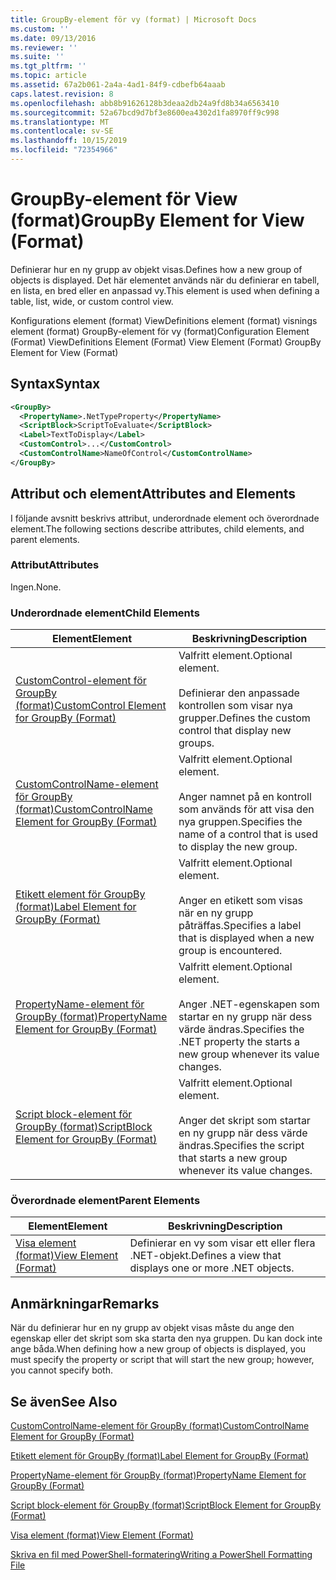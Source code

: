 ```yaml
---
title: GroupBy-element för vy (format) | Microsoft Docs
ms.custom: ''
ms.date: 09/13/2016
ms.reviewer: ''
ms.suite: ''
ms.tgt_pltfrm: ''
ms.topic: article
ms.assetid: 67a2b061-2a4a-4ad1-84f9-cdbefb64aaab
caps.latest.revision: 8
ms.openlocfilehash: abb8b91626128b3deaa2db24a9fd8b34a6563410
ms.sourcegitcommit: 52a67bcd9d7bf3e8600ea4302d1fa8970ff9c998
ms.translationtype: MT
ms.contentlocale: sv-SE
ms.lasthandoff: 10/15/2019
ms.locfileid: "72354966"
---
```

# <a name="groupby-element-for-view-format"></a><span data-ttu-id="18841-102">GroupBy-element för View (format)</span><span class="sxs-lookup"><span data-stu-id="18841-102">GroupBy Element for View (Format)</span></span>

<span data-ttu-id="18841-103">Definierar hur en ny grupp av objekt visas.</span><span class="sxs-lookup"><span data-stu-id="18841-103">Defines how a new group of objects is displayed.</span></span> <span data-ttu-id="18841-104">Det här elementet används när du definierar en tabell, en lista, en bred eller en anpassad vy.</span><span class="sxs-lookup"><span data-stu-id="18841-104">This element is used when defining a table, list, wide, or custom control view.</span></span>

<span data-ttu-id="18841-105">Konfigurations element (format) ViewDefinitions element (format) visnings element (format) GroupBy-element för vy (format)</span><span class="sxs-lookup"><span data-stu-id="18841-105">Configuration Element (Format) ViewDefinitions Element (Format) View Element (Format) GroupBy Element for View (Format)</span></span>

## <a name="syntax"></a><span data-ttu-id="18841-106">Syntax</span><span class="sxs-lookup"><span data-stu-id="18841-106">Syntax</span></span>

```xml
<GroupBy>
  <PropertyName>.NetTypeProperty</PropertyName>
  <ScriptBlock>ScriptToEvaluate</ScriptBlock>
  <Label>TextToDisplay</Label>
  <CustomControl>...</CustomControl>
  <CustomControlName>NameOfControl</CustomControlName>
</GroupBy>
```

## <a name="attributes-and-elements"></a><span data-ttu-id="18841-107">Attribut och element</span><span class="sxs-lookup"><span data-stu-id="18841-107">Attributes and Elements</span></span>

<span data-ttu-id="18841-108">I följande avsnitt beskrivs attribut, underordnade element och överordnade element.</span><span class="sxs-lookup"><span data-stu-id="18841-108">The following sections describe attributes, child elements, and parent elements.</span></span>

### <a name="attributes"></a><span data-ttu-id="18841-109">Attribut</span><span class="sxs-lookup"><span data-stu-id="18841-109">Attributes</span></span>

<span data-ttu-id="18841-110">Ingen.</span><span class="sxs-lookup"><span data-stu-id="18841-110">None.</span></span>

### <a name="child-elements"></a><span data-ttu-id="18841-111">Underordnade element</span><span class="sxs-lookup"><span data-stu-id="18841-111">Child Elements</span></span>

|<span data-ttu-id="18841-112">Element</span><span class="sxs-lookup"><span data-stu-id="18841-112">Element</span></span>|<span data-ttu-id="18841-113">Beskrivning</span><span class="sxs-lookup"><span data-stu-id="18841-113">Description</span></span>|
|-------------|-----------------|
|[<span data-ttu-id="18841-114">CustomControl-element för GroupBy (format)</span><span class="sxs-lookup"><span data-stu-id="18841-114">CustomControl Element for GroupBy (Format)</span></span>](./customcontrol-element-for-groupby-format.md)|<span data-ttu-id="18841-115">Valfritt element.</span><span class="sxs-lookup"><span data-stu-id="18841-115">Optional element.</span></span><br /><br /> <span data-ttu-id="18841-116">Definierar den anpassade kontrollen som visar nya grupper.</span><span class="sxs-lookup"><span data-stu-id="18841-116">Defines the custom control that display new groups.</span></span>|
|[<span data-ttu-id="18841-117">CustomControlName-element för GroupBy (format)</span><span class="sxs-lookup"><span data-stu-id="18841-117">CustomControlName Element for GroupBy (Format)</span></span>](./customcontrolname-element-for-groupby-format.md)|<span data-ttu-id="18841-118">Valfritt element.</span><span class="sxs-lookup"><span data-stu-id="18841-118">Optional element.</span></span><br /><br /> <span data-ttu-id="18841-119">Anger namnet på en kontroll som används för att visa den nya gruppen.</span><span class="sxs-lookup"><span data-stu-id="18841-119">Specifies the name of a control that is used to display the new group.</span></span>|
|[<span data-ttu-id="18841-120">Etikett element för GroupBy (format)</span><span class="sxs-lookup"><span data-stu-id="18841-120">Label Element for GroupBy (Format)</span></span>](./label-element-for-groupby-format.md)|<span data-ttu-id="18841-121">Valfritt element.</span><span class="sxs-lookup"><span data-stu-id="18841-121">Optional element.</span></span><br /><br /> <span data-ttu-id="18841-122">Anger en etikett som visas när en ny grupp påträffas.</span><span class="sxs-lookup"><span data-stu-id="18841-122">Specifies a label that is displayed when a new group is encountered.</span></span>|
|[<span data-ttu-id="18841-123">PropertyName-element för GroupBy (format)</span><span class="sxs-lookup"><span data-stu-id="18841-123">PropertyName Element for GroupBy (Format)</span></span>](./propertyname-element-for-groupby-format.md)|<span data-ttu-id="18841-124">Valfritt element.</span><span class="sxs-lookup"><span data-stu-id="18841-124">Optional element.</span></span><br /><br /> <span data-ttu-id="18841-125">Anger .NET-egenskapen som startar en ny grupp när dess värde ändras.</span><span class="sxs-lookup"><span data-stu-id="18841-125">Specifies the .NET property the starts a new group whenever its value changes.</span></span>|
|[<span data-ttu-id="18841-126">Script block-element för GroupBy (format)</span><span class="sxs-lookup"><span data-stu-id="18841-126">ScriptBlock Element for GroupBy (Format)</span></span>](./scriptblock-element-for-groupby-format.md)|<span data-ttu-id="18841-127">Valfritt element.</span><span class="sxs-lookup"><span data-stu-id="18841-127">Optional element.</span></span><br /><br /> <span data-ttu-id="18841-128">Anger det skript som startar en ny grupp när dess värde ändras.</span><span class="sxs-lookup"><span data-stu-id="18841-128">Specifies the script that starts a new group whenever its value changes.</span></span>|

### <a name="parent-elements"></a><span data-ttu-id="18841-129">Överordnade element</span><span class="sxs-lookup"><span data-stu-id="18841-129">Parent Elements</span></span>

|<span data-ttu-id="18841-130">Element</span><span class="sxs-lookup"><span data-stu-id="18841-130">Element</span></span>|<span data-ttu-id="18841-131">Beskrivning</span><span class="sxs-lookup"><span data-stu-id="18841-131">Description</span></span>|
|-------------|-----------------|
|[<span data-ttu-id="18841-132">Visa element (format)</span><span class="sxs-lookup"><span data-stu-id="18841-132">View Element (Format)</span></span>](./view-element-format.md)|<span data-ttu-id="18841-133">Definierar en vy som visar ett eller flera .NET-objekt.</span><span class="sxs-lookup"><span data-stu-id="18841-133">Defines a view that displays one or more .NET objects.</span></span>|

## <a name="remarks"></a><span data-ttu-id="18841-134">Anmärkningar</span><span class="sxs-lookup"><span data-stu-id="18841-134">Remarks</span></span>

<span data-ttu-id="18841-135">När du definierar hur en ny grupp av objekt visas måste du ange den egenskap eller det skript som ska starta den nya gruppen. Du kan dock inte ange båda.</span><span class="sxs-lookup"><span data-stu-id="18841-135">When defining how a new group of objects is displayed, you must specify the property or script that will start the new group; however, you cannot specify both.</span></span>

## <a name="see-also"></a><span data-ttu-id="18841-136">Se även</span><span class="sxs-lookup"><span data-stu-id="18841-136">See Also</span></span>

[<span data-ttu-id="18841-137">CustomControlName-element för GroupBy (format)</span><span class="sxs-lookup"><span data-stu-id="18841-137">CustomControlName Element for GroupBy (Format)</span></span>](./customcontrolname-element-for-groupby-format.md)

[<span data-ttu-id="18841-138">Etikett element för GroupBy (format)</span><span class="sxs-lookup"><span data-stu-id="18841-138">Label Element for GroupBy (Format)</span></span>](./label-element-for-groupby-format.md)

[<span data-ttu-id="18841-139">PropertyName-element för GroupBy (format)</span><span class="sxs-lookup"><span data-stu-id="18841-139">PropertyName Element for GroupBy (Format)</span></span>](./propertyname-element-for-groupby-format.md)

[<span data-ttu-id="18841-140">Script block-element för GroupBy (format)</span><span class="sxs-lookup"><span data-stu-id="18841-140">ScriptBlock Element for GroupBy (Format)</span></span>](./scriptblock-element-for-groupby-format.md)

[<span data-ttu-id="18841-141">Visa element (format)</span><span class="sxs-lookup"><span data-stu-id="18841-141">View Element (Format)</span></span>](./view-element-format.md)

[<span data-ttu-id="18841-142">Skriva en fil med PowerShell-formatering</span><span class="sxs-lookup"><span data-stu-id="18841-142">Writing a PowerShell Formatting File</span></span>](./writing-a-powershell-formatting-file.md)
